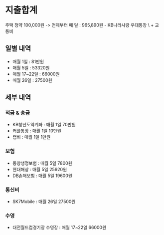 # 지출합계
주택 청약 100,000원 -> 언제부터 
매 달  : 965,890원 - KB나라사랑 우대통장
\  + 교통비
## 일별 내역
- 매월 1일 : 81만원 
- 매월 5일 : 53320원
- 매월 17~22일 : 66000원
- 매월 26일 : 27500원
## 세부 내역
### 적금 & 송금
- KB청년도약계좌 : 매월 1일 70만원
- 커플통장 : 매월 1일 10만원
- 랩비 : 매월 1일 1만원
### 보험
- 동양생명보험 : 매월 5일 7800원
- 현대해상 : 매월 5일 25920원
- DB손해보험 : 매월 5일 19600원
### 통신비
- SK7Mobile : 매월 26일 27500원
### 수영
- 대전월드컵경기장 수영장 : 매월 17~22일 66000원
